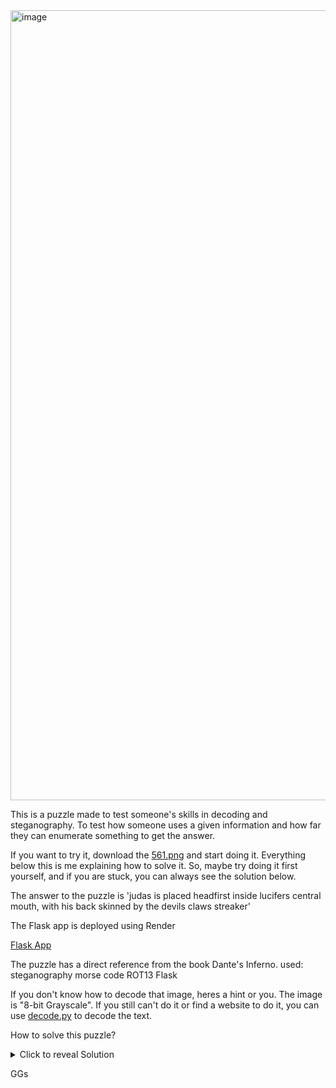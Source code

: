 <img width="1600" height="1264" alt="image" src="https://github.com/user-attachments/assets/37b299c9-b7cf-41ef-abf1-1867ca632e30" />

This is a puzzle made to test someone's skills in decoding and steganography.
To test how someone uses a given information and how far they can enumerate something to get the answer.

If you want to try it, download the [561.png](./561.png) and start doing it. Everything below this is me explaining how to solve it. So, maybe try doing it first yourself, and if you are stuck, you can always see the solution below.

The answer to the puzzle is 'judas is placed headfirst inside lucifers
central mouth, with his back skinned by the devils claws streaker'

The Flask app is deployed using Render

<a href="https://theonewhobetrayedall.onrender.com/">Flask App</a>

The puzzle has a direct reference from the book Dante's Inferno.
used:
steganography
morse code
ROT13
Flask

If you don't know how to decode that image, heres a hint or you. The image is "8-bit Grayscale". 
If you still can't do it or  find a website to do it, you can use [decode.py](./decode.py) to decode the text. 

How to solve this puzzle?

<details>

<summary>Click to reveal Solution</summary>

First, you will be given the [561.png](./561.png), which is an 8-bit grayscale image. It contains byte-encoded text. When you decode the text, you will see this text.

"Problems and Answers. Humans asks problems and humans give answers. 
Some problems have the answer hidden inside them while other problems require deep research.
Sometimes you find a answer that needs to be converted into the real answer like adding x00 in a binary.
Some answers are just Problems themselves that lead to more problems. The most important thing
to answer a problem is to count every bit of the problem to understand whats going on and what is      
avilable to you to answer that problems. Put your answer here theonewhobetrayedall.onrender.com"

When you will open <a href="https://theonewhobetrayedall.onrender.com/">TheOneWhoBetrayedAll</a>

You will be greeted to a page which has a form input that requires a passphrase. There is a hint saying count every bit or pixels or atoms.

Now, if you go back to the image and look at its size, you will see that the width is 111 and the  height is 11. This is binary. 
If you look at the decoded file, I have hinted "add x00". 

To get the answer, you will have to add 00 at the start and then one in the middle to make it an 8-bit binary. 00110111 -> this decodes to <b>seven</b> which is the answer to the form. 
You will have to convert it into ASCII and not hexadecimal, which corresponds to 37 or the decimal number 55.

<i>7 refrences the seven sins.</i>

After you enter the answer into the form, you will get a .zip file named [theonewithdante](./static/). The .zip file is password-protected. The one with Dante was <b>Virgil</b>, which is the passphrase.

<i>Dante cannot descend without Virgil. You cannot progress without him either.</i>

You will now get two files. A PDF named <b>dante.pdf</b> and a JPG named <b>TheOneInTheMouthOfTheLightBringer.jpg</b>

The PDF has the answer, and the image is a very famous illustration made by <b>Gustave Doré from his illustrations of Dante's Divine Comedy</b>
<img width="2020" height="1588" alt="image" src="https://github.com/user-attachments/assets/3f60faf7-f839-464d-b2f2-7dc2d95d301f" />

This is an image showing Judas in the mouth of Lucifer (The Light Bringer) in the innermost Pit of the ninth circle of hell, <b>Judecca</b>

This image is hiding a .wav file in it (hinted in decoded text "Some problems have the answer hidden inside them"). the passphrase for extraction is <b>judas</b>

Now you will get a .wav file named <b>notriangleisthepassphrase</b>. No triangle actually means the number of Triangles. The .wav file contains Morse code, which, when decoded, gives you the coordinates of a specific place in the Nevada Desert. 

37°24'05.2"N 116°52'04.6"W -> this is in the form of 37,24,05.2 NORTH 116,52,04.6 WEST

<img width="640" height="463" alt="image" src="https://github.com/user-attachments/assets/8a25ecc5-b753-4be3-ae22-6d38cb58de08" />

As you can see, there are six triangles in this image. So, the passphrase is 6, not in words but in numbers.

<i>6 Triangles refrences to this: Hexagon = imperfection, fragmentation (stepping further from divine order)</i>

Now you will extract the final file named Cocytus.txt. 

<b>"your answer lies in va whqrppn gur qrrcrfg cneg bs gur avagu pvepyr bs uryy" </b>

So here you get the final hint! "va whqrppn gur qrrcrfg cneg bs gur avagu pvepyr bs uryy" is encoded using the ROT13 algorithm. If you convert it, you will get this message:

<i>in judecca, the deepest part of the ninth circle of hell</i>

This is a reference to Judecca.

<i>Judecca is the deepest and final zone of the Ninth Circle of Hell, named for Judas Iscariot, who betrayed Jesus Christ</i>

This is the hint you need to finally find the answer hidden in the vast, random words of the PDF dante.pdf. 

You have to search for the word Judas, and you will see the answer.

<i>judas is placed headfirst inside lucifers central mouth, with his back skinned by the devils claws streaker</i>

So, this is how you solve the puzzle "TheOneWhoBetrayedAll". 

<i>The title of the landing page of the Flask app is 0011011100001111, which, when separated with a space after 8 characters, reads 7(and an unprintable character), so the answer (to the form) was always there in front of you.</i>

</details>

GGs

